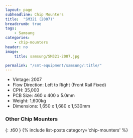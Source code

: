 ```yaml
---
layout: page
subheadline: Chip Mounters
title:  "SM321 (2007)"
breadcrumb: true
tags:
    - Samsung
categories:
    - chip-mounters
header: no
image:
    title: samsung/SM321-2007.jpg

permalink: "/smt-equipment/samsung/:title/"
---
```


- Vintage: 2007
- Flow Direction: Left to Right (Front Rail Fixed)
- CPH: 35,000
- PCB Size: 460 x 400 x 5.0mm
- Weight: 1,600kg
- Dimensions: 1,650 x 1,680 x 1,530mm

### Other Chip Mounters ###
{: .t60 }
{% include list-posts category='chip-mounters' %}
